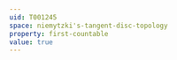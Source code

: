 ```yaml
---
uid: T001245
space: niemytzki's-tangent-disc-topology
property: first-countable
value: true
---
```


